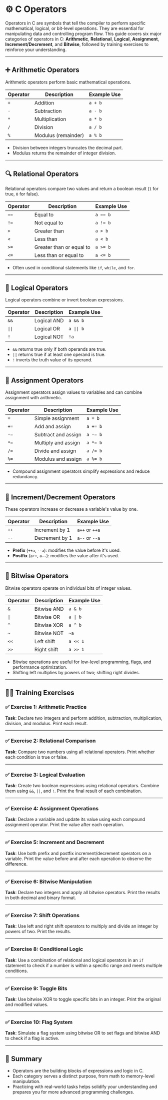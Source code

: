 # ⚙️  C Operators

Operators in C are symbols that tell the compiler to perform specific mathematical, logical, or bit-level operations. They are essential for manipulating data and controlling program flow. This guide covers six major categories of operators in C: **Arithmetic**, **Relational**, **Logical**, **Assignment**, **Increment/Decrement**, and **Bitwise**, followed by training exercises to reinforce your understanding.

---

## ➕ Arithmetic Operators

Arithmetic operators perform basic mathematical operations.

| Operator | Description        | Example Use |
|----------|--------------------|-------------|
| `+`      | Addition            | `a + b`     |
| `-`      | Subtraction         | `a - b`     |
| `*`      | Multiplication      | `a * b`     |
| `/`      | Division            | `a / b`     |
| `%`      | Modulus (remainder)| `a % b`     |

- Division between integers truncates the decimal part.
- Modulus returns the remainder of integer division.

---

## 🔍 Relational Operators

Relational operators compare two values and return a boolean result (`1` for true, `0` for false).

| Operator | Description              | Example Use |
|----------|--------------------------|-------------|
| `==`     | Equal to                 | `a == b`    |
| `!=`     | Not equal to             | `a != b`    |
| `>`      | Greater than             | `a > b`     |
| `<`      | Less than                | `a < b`     |
| `>=`     | Greater than or equal to | `a >= b`    |
| `<=`     | Less than or equal to    | `a <= b`    |

- Often used in conditional statements like `if`, `while`, and `for`.

---

## 🔐 Logical Operators

Logical operators combine or invert boolean expressions.

| Operator | Description     | Example Use |
|----------|-----------------|-------------|
| `&&`     | Logical AND     | `a && b`    |
| `\|\|`     | Logical OR      |  `a \|\| b`   |
| `!`      | Logical NOT     | `!a`        |

- `&&` returns true only if both operands are true.
- `||` returns true if at least one operand is true.
- `!` inverts the truth value of its operand.

---

## 📝 Assignment Operators

Assignment operators assign values to variables and can combine assignment with arithmetic.

| Operator | Description               | Example Use |
|----------|---------------------------|-------------|
| `=`      | Simple assignment          | `a = b`     |
| `+=`     | Add and assign             | `a += b`    |
| `-=`     | Subtract and assign        | `a -= b`    |
| `*=`     | Multiply and assign        | `a *= b`    |
| `/=`     | Divide and assign          | `a /= b`    |
| `%=`     | Modulus and assign         | `a %= b`    |

- Compound assignment operators simplify expressions and reduce redundancy.

---

## 🔁 Increment/Decrement Operators

These operators increase or decrease a variable's value by one.

| Operator | Description         | Example Use |
|----------|---------------------|-------------|
| `++`     | Increment by 1       | `a++` or `++a` |
| `--`     | Decrement by 1       | `a--` or `--a` |

- **Prefix** (`++a`, `--a`): modifies the value before it's used.
- **Postfix** (`a++`, `a--`): modifies the value after it's used.

---

## 🧮 Bitwise Operators

Bitwise operators operate on individual bits of integer values.

| Operator | Description     | Example Use |
|----------|-----------------|-------------|
| `&`      | Bitwise AND      | `a & b`     |
| `\|`      | Bitwise OR       | `a \| b`     |
| `^`      | Bitwise XOR      | `a ^ b`     |
| `~`      | Bitwise NOT      | `~a`        |
| `<<`     | Left shift       | `a << 1`    |
| `>>`     | Right shift      | `a >> 1`    |

- Bitwise operations are useful for low-level programming, flags, and performance optimization.
- Shifting left multiplies by powers of two; shifting right divides.

---

## 🧑‍💻 Training Exercises

### ✅ Exercise 1: Arithmetic Practice
**Task**: Declare two integers and perform addition, subtraction, multiplication, division, and modulus. Print each result.

---

### ✅ Exercise 2: Relational Comparison
**Task**: Compare two numbers using all relational operators. Print whether each condition is true or false.

---

### ✅ Exercise 3: Logical Evaluation
**Task**: Create two boolean expressions using relational operators. Combine them using `&&`, `||`, and `!`. Print the final result of each combination.

---

### ✅ Exercise 4: Assignment Operations
**Task**: Declare a variable and update its value using each compound assignment operator. Print the value after each operation.

---

### ✅ Exercise 5: Increment and Decrement
**Task**: Use both prefix and postfix increment/decrement operators on a variable. Print the value before and after each operation to observe the difference.

---

### ✅ Exercise 6: Bitwise Manipulation
**Task**: Declare two integers and apply all bitwise operators. Print the results in both decimal and binary format.

---

### ✅ Exercise 7: Shift Operations
**Task**: Use left and right shift operators to multiply and divide an integer by powers of two. Print the results.

---

### ✅ Exercise 8: Conditional Logic
**Task**: Use a combination of relational and logical operators in an `if` statement to check if a number is within a specific range and meets multiple conditions.

---

### ✅ Exercise 9: Toggle Bits
**Task**: Use bitwise XOR to toggle specific bits in an integer. Print the original and modified values.

---

### ✅ Exercise 10: Flag System
**Task**: Simulate a flag system using bitwise OR to set flags and bitwise AND to check if a flag is active.

---

## 🧭 Summary

- Operators are the building blocks of expressions and logic in C.
- Each category serves a distinct purpose, from math to memory-level manipulation.
- Practicing with real-world tasks helps solidify your understanding and prepares you for more advanced programming challenges.

